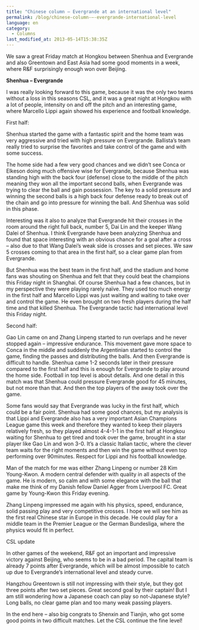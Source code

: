 ```yaml
---
title: "Chinese column – Evergrande at an international level"
permalink: /blog/chinese-column-–-evergrande-international-level
language: en
category:
  - Columns
last_modified_at: 2013-05-14T15:38:35Z
---
```


We saw a great Friday match at Hongkou between Shenhua and Evergrande and also Greentown and East Asia had some good moments in a week, where R&F surprisingly enough won over Beijing.

**Shenhua – Evergrande**

  
I was really looking forward to this game, because it was the only two teams without a loss in this seasons CSL, and it was a great night at Hongkou with a lot of people, intensity on and off the pitch and an interesting game, where Marcello Lippi again showed his experience and football knowledge.

  
First half:

Shenhua started the game with a fantastic spirit and the home team was very aggressive and tried with high pressure on Evergrande. Ballista’s team really tried to surprise the favorites and take control of the game and with some success.

The home side had a few very good chances and we didn’t see Conca or Elkeson doing much offensive wise for Evergrande, because Shenhua was standing high with the back four (defense) close to the middle of the pitch meaning they won all the important second balls, when Evergrande was trying to clear the ball and gain possession. The key to a solid pressure and winning the second balls is a high back four defense ready to break out of the chain and go into pressure for winning the ball. And Shenhua was solid in this phase.

Interesting was it also to analyze that Evergrande hit their crosses in the room around the right full back, number 5, Dai Lin and the keeper Wang Dalei of Shenhua. I think Evergrande have been analyzing Shenhua and found that space interesting with an obvious chance for a goal after a cross – also due to that Wang Dalei’s weak side is crosses and set pieces. We saw 5 crosses coming to that area in the first half, so a clear game plan from Evergrande. 

  
But Shenhua was the best team in the first half, and the stadium and home fans was shouting on Shenhua and felt that they could beat the champions this Friday night in Shanghai. Of course Shenhua had a few chances, but in my perspective they were playing rarely naïve. They used too much energy in the first half and Marcello Lippi was just waiting and waiting to take over and control the game. He even brought on two fresh players during the half time and that killed Shenhua. The Evergrande tactic had international level this Friday night.

  
Second half:

Gao Lin came on and Zhang Linpeng started to run overlaps and he never stopped again – impressive endurance. This movement gave more space to Conca in the middle and suddenly the Argentinian started to control the game, finding the passes and distributing the balls. And then Evergrande is difficult to handle. Shenhua came 1-2 seconds later in their pressure compared to the first half and this is enough for Evergrande to play around the home side. Football in top level is about details. And one detail in this match was that Shenhua could pressure Evergrande good for 45 minutes, but not more than that. And then the top players of the away took over the game.

  
Some fans would say that Evergrande was lucky in the first half, which could be a fair point. Shenhua had some good chances, but my analysis is that Lippi and Evergrande also has a very important Asian Champions League game this week and therefore they wanted to keep their players relatively fresh, so they played almost 4-4-1-1 in the first half at Hongkou waiting for Shenhua to get tired and took over the game, brought in a star player like Gao Lin and won 3-0. It’s a classic Italian tactic, where the clever team waits for the right moments and then win the game without even top performing over 90minutes. Respect for Lippi and his football knowledge.

  
Man of the match for me was either Zhang Linpeng or number 28 Kim Young-Kwon. A modern central defender with quality in all aspects of the game. He is modern, so calm and with some elegance with the ball that make me think of my Danish fellow Daniel Agger from Liverpool FC. Great game by Young-Kwon this Friday evening.

Zhang Linpeng impressed me again with his physics, speed, endurance, solid passing play and very competitive crosses. I hope we will see him as the first real Chinese star in Europe in this decade. He could play for a middle team in the Premier League or the German Bundesliga, where the physics would fit in perfect.

  
CSL update

In other games of the weekend, R&F got an important and impressive victory against Beijing, who seems to be in a bad period. The capital team is already 7 points after Evergrande, which will be almost impossible to catch up due to Evergrande’s international level and steady curve. 

Hangzhou Greentown is still not impressing with their style, but they got three points after two set pieces. Great second goal by their captain! But I am still wondering how a Japanese coach can play so not-Japanese style? Long balls, no clear game plan and too many weak passing players.

In the end here – also big congrats to Shenxin and Tianjin, who got some good points in two difficult matches. Let the CSL continue the fine level!
